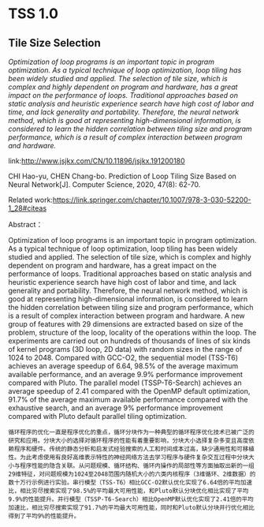 # TSS 1.0
## Tile Size Selection 
*Optimization of loop programs is an important topic in program optimization. As a typical technique of loop optimization, loop tiling has been widely studied and applied. The selection of tile size, which is complex and highly dependent on program and hardware, has a great impact on the performance of loops. Traditional approaches based on static analysis and heuristic experience search have high cost of labor and time, and lack generality and portability. Therefore, the neural network method, which is good at representing high-dimensional information, is considered to learn the hidden correlation between tiling size and program performance, which is a result of complex interaction between program and hardware.*

link:http://www.jsjkx.com/CN/10.11896/jsjkx.191200180

CHI Hao-yu, CHEN Chang-bo. Prediction of Loop Tiling Size Based on Neural Network[J]. Computer Science, 2020, 47(8): 62-70.

Related work:https://link.springer.com/chapter/10.1007/978-3-030-52200-1_28#citeas

Abstract：

   Optimization of loop programs is an important topic in program optimization. As a typical technique of loop optimization, loop tiling has been widely studied and applied. The selection of tile size, which is complex and highly dependent on program and hardware, has a great impact on the performance of loops. Traditional approaches based on static analysis and heuristic experience search have high cost of labor and time, and lack generality and portability. Therefore, the neural network method, which is good at representing high-dimensional information, is considered to learn the hidden correlation between tiling size and program performance, which is a result of complex interaction between program and hardware. A new group of features with 29 dimensions are extracted based on size of the problem, structure of the loop, locality of the operations within the loop. The experiments are carried out on hundreds of thousands of lines of six kinds of kernel programs (3D loop, 2D data) with random sizes in the range of 1024 to 2048. Compared with GCC-O2, the sequential model (TSS-T6) achieves an average speedup of 6.64, 98.5% of the average maximum available performance, and an average 9.9% performance improvement compared with Pluto. The parallel model (TSSP-T6-Search) achieves an average speedup of 2.41 compared with the OpenMP default optimization, 91.7% of the average maximum available performance compared with the exhaustive search, and an average 9% performance improvement compared with Pluto default parallel tiling optimization.
   
    循环程序的优化一直是程序优化的重点，循环分块作为一种典型的循环程序优化技术已被广泛的研究和应用。分块大小的选择对循环程序的性能有着重要影响，分块大小选择复杂多变且高度依赖程序和硬件。传统的静态分析和启发式经验搜索的人工和时间成本过高，缺少通用性和可移植性。为此考虑使用有良好高维表示特性的神经网络方法去学习程序与硬件复杂交互过程中分块大小与程序性能的隐含关联。从问题规模、循环结构、循环内操作的局部性等方面抽取出新的一组29维特征，对问题规模为1024至2048范围内随机大小的六类内核程序（3维循环、2维数据）的数十万行示例进行实验。串行模型（TSS-T6）相比GCC-O2默认优化实现了6.64倍的平均加速比，相比穷尽搜索实现了98.5%的平均最大可用性能，和Pluto默认分块优化相比实现了平均9.9%的性能提升。并行模型（TSSP-T6-Search）相比OpenMP默认优化实现了2.41倍的平均加速比，相比穷尽搜索实现了91.7%的平均最大可用性能，同时和Pluto默认分块并行优化相比得到了平均9%的性能提升。 

